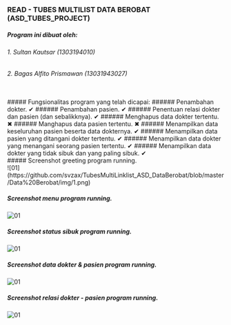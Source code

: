 ### READ - TUBES MULTILIST DATA BEROBAT (ASD_TUBES_PROJECT)

##### Program ini dibuat oleh:
###### 1. Sultan Kautsar (1303194010)
###### 2. Bagas Alfito Prismawan (13031943027)
<br>
##### Fungsionalitas program yang telah dicapai:
###### Penambahan dokter. ✔
###### Penambahan pasien. ✔
###### Penentuan relasi dokter dan pasien (dan sebalikknya). ✔
###### Menghapus data dokter tertentu. ✖
###### Manghapus data pasien tertentu. ✖
###### Menampilkan data keseluruhan pasien beserta data dokternya. ✔
###### Menampilkan data pasien yang ditangani dokter tertentu. ✔
###### Menampilkan data dokter yang menangani seorang pasien tertentu. ✔
###### Menampilkan data dokter yang tidak sibuk dan yang paling sibuk. ✔
<br>
##### Screenshot greeting program running. <br>
![01](https://github.com/svzax/TubesMultiLinklist_ASD_DataBerobat/blob/master/Data%20Berobat/img/1.png)

##### Screenshot menu program running. <br>
![01](https://github.com/svzax/TubesMultiLinklist_ASD_DataBerobat/blob/master/Data%20Berobat/img/2.png)

##### Screenshot status sibuk program running. <br>
![01](https://github.com/svzax/TubesMultiLinklist_ASD_DataBerobat/blob/master/Data%20Berobat/img/3.png)

##### Screenshot data dokter & pasien program running. <br>
![01](https://github.com/svzax/TubesMultiLinklist_ASD_DataBerobat/blob/master/Data%20Berobat/img/4.png)

##### Screenshot relasi dokter - pasien program running. <br>
![01](https://github.com/svzax/TubesMultiLinklist_ASD_DataBerobat/blob/master/Data%20Berobat/img/5.png)
